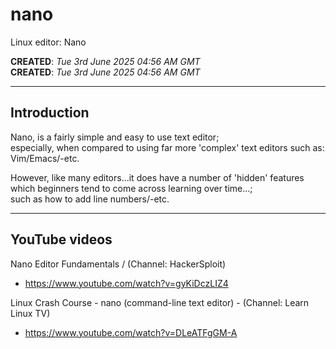 # nano
Linux editor: Nano

**CREATED**: *Tue 3rd June 2025 04:56 AM GMT*  
**CREATED**: *Tue 3rd June 2025 04:56 AM GMT*  

-----

## Introduction

Nano, is a fairly simple and easy to use text editor;  
especially, when compared to using far more 'complex' text editors such as: Vim/Emacs/-etc.  

However, like many editors...it does have a number of 'hidden' features  
which beginners tend to come across learning over time...;  
such as how to add line numbers/-etc.  

-----

## YouTube videos

Nano Editor Fundamentals / (Channel: HackerSploit)  
- https://www.youtube.com/watch?v=gyKiDczLIZ4

Linux Crash Course - nano (command-line text editor) - (Channel: Learn Linux TV)  
- https://www.youtube.com/watch?v=DLeATFgGM-A
